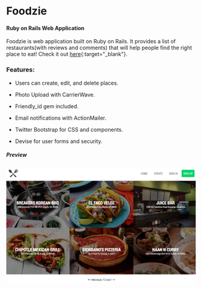 # Foodzie

#### Ruby on Rails Web Application

Foodzie is web application built on Ruby on Rails. It provides a list of restaurants(with reviews and comments) that will help people find the right place to eat! Check it out [here](https://foodzie.herokuapp.com/){:target="_blank"}.

### Features: 

* Users can create, edit, and delete places.

* Photo Upload with CarrierWave.

* Friendly_id gem included.

* Email notifications with ActionMailer.

* Twitter Bootstrap for CSS and components.

* Devise for user forms and security.

##### Preview

![alt tag](https://github.com/pkayokay/Foodzie/blob/master/app/assets/images/foodzie.png)